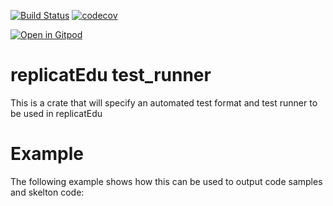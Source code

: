 [![Build Status](https://travis-ci.org/replicatedu/replicatEdu_lib_skeleton-parser.svg?branch=master)](https://travis-ci.org/replicatedu/replicatEdu_lib_skeleton-parser) [![codecov](https://codecov.io/gh/replicatedu/replicatEdu_lib_skeleton-parser/branch/master/graph/badge.svg)](https://codecov.io/gh/replicatedu/replicatEdu_lib_skeleton-parser)

[![Open in Gitpod](http://gitpod.io/button/open-in-gitpod.svg)](https://gitpod.io#https://github.com/replicatedu/test_runner/)

# replicatEdu test_runner
This is a crate that will specify an automated test format and test runner to be used in replicatEdu 

# Example

The following example shows how this can be used to output code samples and skelton code:

